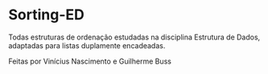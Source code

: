 # Sorting-ED
Todas estruturas de ordenação estudadas na disciplina Estrutura de Dados, adaptadas para listas duplamente encadeadas.

Feitas por Vinícius Nascimento e Guilherme Buss
